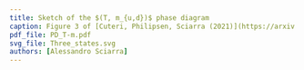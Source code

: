 ```yaml
---
title: Sketch of the $(T, m_{u,d})$ phase diagram
caption: Figure 3 of [Cuteri, Philipsen, Sciarra (2021)](https://arxiv.org/pdf/2107.12739.pdf).
pdf_file: PD_T-m.pdf
svg_file: Three_states.svg
authors: [Alessandro Sciarra]
---
```

